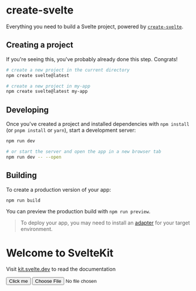 # create-svelte

Everything you need to build a Svelte project, powered by [`create-svelte`](https://github.com/sveltejs/kit/tree/main/packages/create-svelte).

## Creating a project

If you're seeing this, you've probably already done this step. Congrats!

```bash
# create a new project in the current directory
npm create svelte@latest

# create a new project in my-app
npm create svelte@latest my-app
```

## Developing

Once you've created a project and installed dependencies with `npm install` (or `pnpm install` or `yarn`), start a development server:

```bash
npm run dev

# or start the server and open the app in a new browser tab
npm run dev -- --open
```

## Building

To create a production version of your app:

```bash
npm run build
```

You can preview the production build with `npm run preview`.

> To deploy your app, you may need to install an [adapter](https://kit.svelte.dev/docs/adapters) for your target environment.
















<script lang="ts">
  import { gzip, ungzip } from 'pako';

  let files: FileList;
  const down = () => {
    fetch('http://localhost:8080/cloud/download/test', {
      method: 'GET',
      headers: {
        "Authorization" : ""
      }
    }).then(response => response.blob()).then(async blob => {
      const arrayBuffer = await new Response(blob).arrayBuffer();
      const url = window.URL.createObjectURL(new Blob([ungzip(arrayBuffer)]));
      const a = document.createElement('a');
      a.href = url;
      a.download = 'test';
      a.click();
      window.URL.revokeObjectURL(url);
    });
  };

  const up = () => {
    const fileReader = new FileReader();
    fileReader.onload = async (event) => {
      const arrayBuffer = event.target?.result;
      fetch('http://localhost:8080/cloud/upload/test', {
        method: 'PUT',
        headers: {
          "Authorization": ""
        },
        body: gzip(arrayBuffer as ArrayBuffer, { level: 4 })
      });
    };
    fileReader.readAsArrayBuffer(files[0]);
  }
</script>

<h1>Welcome to SvelteKit</h1>
<p>Visit <a href="https://kit.svelte.dev">kit.svelte.dev</a> to read the documentation</p>
<button on:click={down}>Click me</button>
<input type="file" bind:files={files} />
